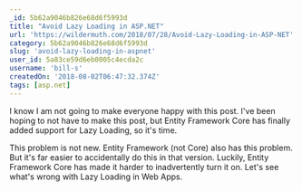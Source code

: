 ```yaml
---
_id: 5b62a9046b826e68d6f5993d
title: "Avoid Lazy Loading in ASP.NET"
url: 'https://wildermuth.com/2018/07/28/Avoid-Lazy-Loading-in-ASP-NET'
category: 5b62a9046b826e68d6f5993d
slug: 'avoid-lazy-loading-in-aspnet'
user_id: 5a83ce59d6eb0005c4ecda2c
username: 'bill-s'
createdOn: '2018-08-02T06:47:32.374Z'
tags: [asp.net]
---
```


I know I am not going to make everyone happy with this post. I've been hoping to not have to make this post, but Entity Framework Core has finally added support for Lazy Loading, so it's time.

This problem is not new. Entity Framework (not Core) also has this problem. But it's far easier to accidentally do this in that version. Luckily, Entity Framework Core has made it harder to inadvertently turn it on. Let's see what's wrong with Lazy Loading in Web Apps.
